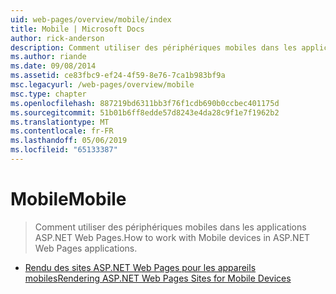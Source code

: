 ```yaml
---
uid: web-pages/overview/mobile/index
title: Mobile | Microsoft Docs
author: rick-anderson
description: Comment utiliser des périphériques mobiles dans les applications ASP.NET Web Pages.
ms.author: riande
ms.date: 09/08/2014
ms.assetid: ce83fbc9-ef24-4f59-8e76-7ca1b983bf9a
msc.legacyurl: /web-pages/overview/mobile
msc.type: chapter
ms.openlocfilehash: 887219bd6311bb3f76f1cdb690b0ccbec401175d
ms.sourcegitcommit: 51b01b6ff8edde57d8243e4da28c9f1e7f1962b2
ms.translationtype: MT
ms.contentlocale: fr-FR
ms.lasthandoff: 05/06/2019
ms.locfileid: "65133387"
---
```

# <a name="mobile"></a><span data-ttu-id="31104-103">Mobile</span><span class="sxs-lookup"><span data-stu-id="31104-103">Mobile</span></span>

> <span data-ttu-id="31104-104">Comment utiliser des périphériques mobiles dans les applications ASP.NET Web Pages.</span><span class="sxs-lookup"><span data-stu-id="31104-104">How to work with Mobile devices in ASP.NET Web Pages applications.</span></span>

- [<span data-ttu-id="31104-105">Rendu des sites ASP.NET Web Pages pour les appareils mobiles</span><span class="sxs-lookup"><span data-stu-id="31104-105">Rendering ASP.NET Web Pages Sites for Mobile Devices</span></span>](rendering-aspnet-web-pages-sites-for-mobile-devices.md)
